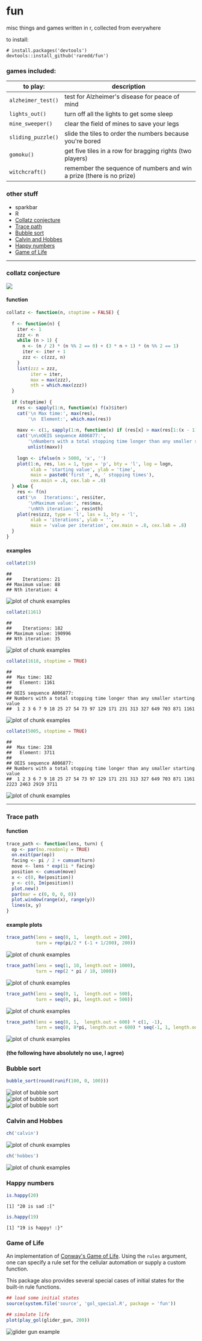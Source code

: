 fun
====

misc things and games written in r, collected from everywhere

to install:
```
# install.packages('devtools')
devtools::install_github('raredd/fun')
```

### games included:

to play:            | description
--------------------|------------
`alzheimer_test()`  | test for Alzheimer's disease for peace of mind
`lights_out()`      | turn off all the lights to get some sleep
`mine_sweeper()`    | clear the field of mines to save your legs
`sliding_puzzle()`  | slide the tiles to order the numbers because you're bored
`gomoku()`          | get five tiles in a row for bragging rights (two players)
`witchcraft()`      | remember the sequence of numbers and win a prize (there is no prize)

### other stuff

  * sparkbar
  * R
  * [Collatz conjecture](#collatz-conjecture)
  * [Trace path](#trace-path)
  * [Bubble sort](#bubble-sort)
  * [Calvin and Hobbes](#calvin-and-hobbes)
  * [Happy numbers](#happy-numbers)
  * [Game of Life](#game-of-life)

----------------

### collatz conjecture

<div align=center><a href="http://xkcd.com/710/"><img src="http://imgs.xkcd.com/comics/collatz_conjecture.png" style="display: block; margin: auto;" /></a></div>

#### function

```r
collatz <- function(n, stoptime = FALSE) {
  
  f <- function(n) {
    iter <- 1
    zzz <- n
    while (n > 1) {
      n <- (n / 2) * (n %% 2 == 0) + (3 * n + 1) * (n %% 2 == 1)
      iter <- iter + 1
      zzz <- c(zzz, n)
    }
    list(zzz = zzz,
         iter = iter,
         max = max(zzz),
         nth = which.max(zzz))
  }
  
  if (stoptime) {
    res <- sapply(1:n, function(x) f(x)$iter)
    cat('\n Max time:', max(res),
        '\n  Element:', which.max(res))
    
    maxv <- c(1, sapply(1:n, function(x) if (res[x] > max(res[1:(x - 1)])) x))
    cat('\n\nOEIS sequence A006877:', 
        '\nNumbers with a total stopping time longer than any smaller starting value\n', 
        unlist(maxv))
    
    logn <- ifelse(n > 5000, 'x', '')
    plot(1:n, res, las = 1, type = 'p', bty = 'l', log = logn,
         xlab = 'starting value', ylab = 'time', 
         main = paste0('first ', n, ' stopping times'), 
         cex.main = .8, cex.lab = .8)
  } else {
    res <- f(n)
    cat('\n   Iterations:', res$iter, 
        '\nMaximum value:', res$max,
        '\nNth iteration:', res$nth)
    plot(res$zzz, type = 'l', las = 1, bty = 'l',
         xlab = 'iterations', ylab = '',
         main = 'value per iteration', cex.main = .8, cex.lab = .8)
  }
}
```

#### examples

```r
collatz(19)
```

```
## 
##    Iterations: 21 
## Maximum value: 88 
## Nth iteration: 4
```

<img src="https://raw.githubusercontent.com/raredd/fun/master/inst/figs/c1.png" title="plot of chunk examples" alt="plot of chunk examples" style="display: block; margin: auto;" />

```r
collatz(1161)
```

```
## 
##    Iterations: 182 
## Maximum value: 190996 
## Nth iteration: 35
```

<img src="https://raw.githubusercontent.com/raredd/fun/master/inst/figs/c2.png" title="plot of chunk examples" alt="plot of chunk examples" style="display: block; margin: auto;" />

```r
collatz(1618, stoptime = TRUE)
```

```
## 
##  Max time: 182 
##   Element: 1161
## 
## OEIS sequence A006877: 
## Numbers with a total stopping time longer than any smaller starting value
##  1 2 3 6 7 9 18 25 27 54 73 97 129 171 231 313 327 649 703 871 1161
```

<img src="https://raw.githubusercontent.com/raredd/fun/master/inst/figs/c3.png" title="plot of chunk examples" alt="plot of chunk examples" style="display: block; margin: auto;" />

```r
collatz(5005, stoptime = TRUE)
```

```
## 
##  Max time: 238 
##   Element: 3711
## 
## OEIS sequence A006877: 
## Numbers with a total stopping time longer than any smaller starting value
##  1 2 3 6 7 9 18 25 27 54 73 97 129 171 231 313 327 649 703 871 1161 2223 2463 2919 3711
```

<img src="https://raw.githubusercontent.com/raredd/fun/master/inst/figs/c4.png" title="plot of chunk examples" alt="plot of chunk examples" style="display: block; margin: auto;" />

----------------


<a id='trace'></a>

### Trace path

#### function

```r
trace_path <- function(lens, turn) {
  op <- par(no.readonly = TRUE)
  on.exit(par(op))
  facing <- pi / 2 + cumsum(turn)
  move <- lens * exp(1i * facing)
  position <- cumsum(move)
  x <- c(0, Re(position))
  y <- c(0, Im(position))
  plot.new()
  par(mar = c(0, 0, 0, 0))
  plot.window(range(x), range(y))
  lines(x, y)
}
```

#### example plots

```r
trace_path(lens = seq(0, 1,  length.out = 200),
           turn = rep(pi/2 * (-1 + 1/200), 200))
```

<img src="https://raw.githubusercontent.com/raredd/fun/master/inst/figs/t1.png" title="plot of chunk examples" alt="plot of chunk examples" style="display: block; margin: auto;" />

```r
trace_path(lens = seq(1, 10, length.out = 1000),
           turn = rep(2 * pi / 10, 1000))
```

<img src="https://raw.githubusercontent.com/raredd/fun/master/inst/figs/t2.png" title="plot of chunk examples" alt="plot of chunk examples" style="display: block; margin: auto;" />

```r
trace_path(lens = seq(0, 1,  length.out = 500),
           turn = seq(0, pi, length.out = 500))
```

<img src="https://raw.githubusercontent.com/raredd/fun/master/inst/figs/t3.png" title="plot of chunk examples" alt="plot of chunk examples" style="display: block; margin: auto;" />

```r
trace_path(lens = seq(0, 1,  length.out = 600) * c(1, -1),
           turn = seq(0, 8*pi, length.out = 600) * seq(-1, 1, length.out = 200))
```

<img src="https://raw.githubusercontent.com/raredd/fun/master/inst/figs/t4.png" title="plot of chunk examples" alt="plot of chunk examples" style="display: block; margin: auto;" />


#### (the following have absolutely no use, I agree)

### Bubble sort

```r
bubble_sort(round(runif(100, 0, 100)))
```

<img src="https://raw.githubusercontent.com/raredd/fun/master/inst/figs/bs1.png" title="plot of bubble sort" alt="plot of bubble sort" style="display: block; margin: auto;" />

<img src="https://raw.githubusercontent.com/raredd/fun/master/inst/figs/bs2.png" title="plot of bubble sort" alt="plot of bubble sort" style="display: block; margin: auto;" />

<img src="https://raw.githubusercontent.com/raredd/fun/master/inst/figs/bs3.png" title="plot of bubble sort" alt="plot of bubble sort" style="display: block; margin: auto;" />

### Calvin and Hobbes

```r
ch('calvin')
```

<img src="https://raw.githubusercontent.com/raredd/fun/master/inst/figs/c.png" title="plot of chunk examples" alt="plot of chunk examples" style="display: block; margin: auto;" />

```r
ch('hobbes')
```

<img src="https://raw.githubusercontent.com/raredd/fun/master/inst/figs/h.png" title="plot of chunk examples" alt="plot of chunk examples" style="display: block; margin: auto;" />

### Happy numbers

```r
is.happy(20)
```

```
[1] "20 is sad :["
```

```r
is.happy(19)
```

```
[1] "19 is happy! :}"
```

### Game of Life

An implementation of [Conway's Game of Life](https://en.wikipedia.org/wiki/Conway%27s_Game_of_Life). Using the `rules` argument, one can specify a rule set for the cellular automation or supply a custom function.

This package also provides several special cases of initial states for the built-in rule functions.

```r
## load some initial states
source(system.file('source', 'gol_special.R', package = 'fun'))

## simulate life
plot(play_gol(glider_gun, 200))
```

<img src="https://raw.githubusercontent.com/raredd/fun/master/inst/figs/glider_gun.gif" title="glider gun example" alt="glider gun example" style="display: block; margin: auto;" />
